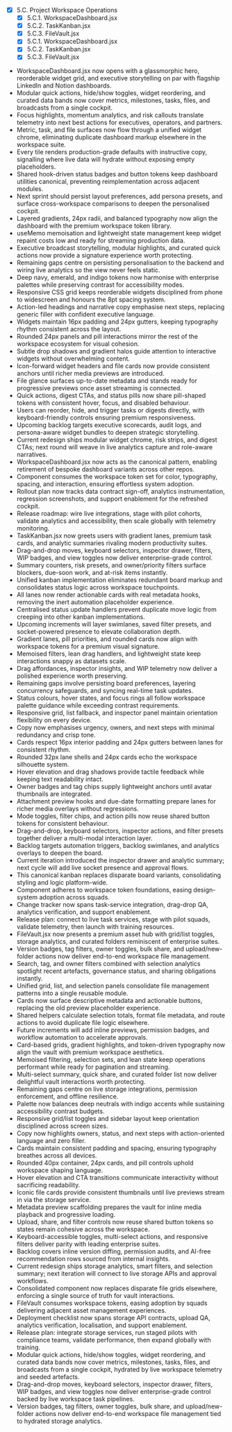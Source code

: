   - [x] 5.C. Project Workspace Operations
    - [x] 5.C.1. WorkspaceDashboard.jsx
    - [x] 5.C.2. TaskKanban.jsx
    - [x] 5.C.3. FileVault.jsx
    - [x] 5.C.1. WorkspaceDashboard.jsx
    - [x] 5.C.2. TaskKanban.jsx
    - [x] 5.C.3. FileVault.jsx
   - WorkspaceDashboard.jsx now opens with a glassmorphic hero, reorderable widget grid, and executive storytelling on par with flagship LinkedIn and Notion dashboards.
   - Modular quick actions, hide/show toggles, widget reordering, and curated data bands now cover metrics, milestones, tasks, files, and broadcasts from a single cockpit.
   - Focus highlights, momentum analytics, and risk callouts translate telemetry into next best actions for executives, operators, and partners.
   - Metric, task, and file surfaces now flow through a unified widget chrome, eliminating duplicate dashboard markup elsewhere in the workspace suite.
   - Every tile renders production-grade defaults with instructive copy, signalling where live data will hydrate without exposing empty placeholders.
   - Shared hook-driven status badges and button tokens keep dashboard utilities canonical, preventing reimplementation across adjacent modules.
   - Next sprint should persist layout preferences, add persona presets, and surface cross-workspace comparisons to deepen the personalised cockpit.
   - Layered gradients, 24px radii, and balanced typography now align the dashboard with the premium workspace token library.
   - useMemo memoisation and lightweight state management keep widget repaint costs low and ready for streaming production data.
   - Executive broadcast storytelling, modular highlights, and curated quick actions now provide a signature experience worth protecting.
   - Remaining gaps centre on persisting personalisation to the backend and wiring live analytics so the view never feels static.
   - Deep navy, emerald, and indigo tokens now harmonise with enterprise palettes while preserving contrast for accessibility modes.
   - Responsive CSS grid keeps reorderable widgets disciplined from phone to widescreen and honours the 8pt spacing system.
   - Action-led headings and narrative copy emphasise next steps, replacing generic filler with confident executive language.
   - Widgets maintain 16px padding and 24px gutters, keeping typography rhythm consistent across the layout.
   - Rounded 24px panels and pill interactions mirror the rest of the workspace ecosystem for visual cohesion.
   - Subtle drop shadows and gradient halos guide attention to interactive widgets without overwhelming content.
   - Icon-forward widget headers and file cards now provide consistent anchors until richer media previews are introduced.
   - File glance surfaces up-to-date metadata and stands ready for progressive previews once asset streaming is connected.
   - Quick actions, digest CTAs, and status pills now share pill-shaped tokens with consistent hover, focus, and disabled behaviour.
   - Users can reorder, hide, and trigger tasks or digests directly, with keyboard-friendly controls ensuring premium responsiveness.
   - Upcoming backlog targets executive scorecards, audit logs, and persona-aware widget bundles to deepen strategic storytelling.
   - Current redesign ships modular widget chrome, risk strips, and digest CTAs; next round will weave in live analytics capture and role-aware narratives.
   - WorkspaceDashboard.jsx now acts as the canonical pattern, enabling retirement of bespoke dashboard variants across other repos.
   - Component consumes the workspace token set for color, typography, spacing, and interaction, ensuring effortless system adoption.
   - Rollout plan now tracks data contract sign-off, analytics instrumentation, regression screenshots, and support enablement for the refreshed cockpit.
   - Release roadmap: wire live integrations, stage with pilot cohorts, validate analytics and accessibility, then scale globally with telemetry monitoring.
   - TaskKanban.jsx now greets users with gradient lanes, premium task cards, and analytic summaries rivaling modern productivity suites.
   - Drag-and-drop moves, keyboard selectors, inspector drawer, filters, WIP badges, and view toggles now deliver enterprise-grade control.
   - Summary counters, risk presets, and owner/priority filters surface blockers, due-soon work, and at-risk items instantly.
   - Unified kanban implementation eliminates redundant board markup and consolidates status logic across workspace touchpoints.
   - All lanes now render actionable cards with real metadata hooks, removing the inert automation placeholder experience.
   - Centralised status update handlers prevent duplicate move logic from creeping into other kanban implementations.
   - Upcoming increments will layer swimlanes, saved filter presets, and socket-powered presence to elevate collaboration depth.
   - Gradient lanes, pill priorities, and rounded cards now align with workspace tokens for a premium visual signature.
   - Memoised filters, lean drag handlers, and lightweight state keep interactions snappy as datasets scale.
   - Drag affordances, inspector insights, and WIP telemetry now deliver a polished experience worth preserving.
   - Remaining gaps involve persisting board preferences, layering concurrency safeguards, and syncing real-time task updates.
   - Status colours, hover states, and focus rings all follow workspace palette guidance while exceeding contrast requirements.
   - Responsive grid, list fallback, and inspector panel maintain orientation flexibility on every device.
   - Copy now emphasises urgency, owners, and next steps with minimal redundancy and crisp tone.
   - Cards respect 16px interior padding and 24px gutters between lanes for consistent rhythm.
   - Rounded 32px lane shells and 24px cards echo the workspace silhouette system.
   - Hover elevation and drag shadows provide tactile feedback while keeping text readability intact.
   - Owner badges and tag chips supply lightweight anchors until avatar thumbnails are integrated.
   - Attachment preview hooks and due-date formatting prepare lanes for richer media overlays without regressions.
   - Mode toggles, filter chips, and action pills now reuse shared button tokens for consistent behaviour.
   - Drag-and-drop, keyboard selectors, inspector actions, and filter presets together deliver a multi-modal interaction layer.
   - Backlog targets automation triggers, backlog swimlanes, and analytics overlays to deepen the board.
   - Current iteration introduced the inspector drawer and analytic summary; next cycle will add live socket presence and approval flows.
   - This canonical kanban replaces disparate board variants, consolidating styling and logic platform-wide.
   - Component adheres to workspace token foundations, easing design-system adoption across squads.
   - Change tracker now spans task-service integration, drag-drop QA, analytics verification, and support enablement.
   - Release plan: connect to live task services, stage with pilot squads, validate telemetry, then launch with training resources.
   - FileVault.jsx now presents a premium asset hub with grid/list toggles, storage analytics, and curated folders reminiscent of enterprise suites.
   - Version badges, tag filters, owner toggles, bulk share, and upload/new-folder actions now deliver end-to-end workspace file management.
   - Search, tag, and owner filters combined with selection analytics spotlight recent artefacts, governance status, and sharing obligations instantly.
   - Unified grid, list, and selection panels consolidate file management patterns into a single reusable module.
   - Cards now surface descriptive metadata and actionable buttons, replacing the old preview placeholder experience.
   - Shared helpers calculate selection totals, format file metadata, and route actions to avoid duplicate file logic elsewhere.
   - Future increments will add inline previews, permission badges, and workflow automation to accelerate approvals.
   - Card-based grids, gradient highlights, and token-driven typography now align the vault with premium workspace aesthetics.
   - Memoised filtering, selection sets, and lean state keep operations performant while ready for pagination and streaming.
   - Multi-select summary, quick share, and curated folder list now deliver delightful vault interactions worth protecting.
   - Remaining gaps centre on live storage integrations, permission enforcement, and offline resilience.
   - Palette now balances deep neutrals with indigo accents while sustaining accessibility contrast budgets.
   - Responsive grid/list toggles and sidebar layout keep orientation disciplined across screen sizes.
   - Copy now highlights owners, status, and next steps with action-oriented language and zero filler.
   - Cards maintain consistent padding and spacing, ensuring typography breathes across all devices.
   - Rounded 40px container, 24px cards, and pill controls uphold workspace shaping language.
   - Hover elevation and CTA transitions communicate interactivity without sacrificing readability.
   - Iconic file cards provide consistent thumbnails until live previews stream in via the storage service.
   - Metadata preview scaffolding prepares the vault for inline media playback and progressive loading.
   - Upload, share, and filter controls now reuse shared button tokens so states remain cohesive across the workspace.
   - Keyboard-accessible toggles, multi-select actions, and responsive filters deliver parity with leading enterprise suites.
   - Backlog covers inline version diffing, permission audits, and AI-free recommendation rows sourced from internal insights.
   - Current redesign ships storage analytics, smart filters, and selection summary; next iteration will connect to live storage APIs and approval workflows.
   - Consolidated component now replaces disparate file grids elsewhere, enforcing a single source of truth for vault interactions.
   - FileVault consumes workspace tokens, easing adoption by squads delivering adjacent asset management experiences.
   - Deployment checklist now spans storage API contracts, upload QA, analytics verification, localisation, and support enablement.
   - Release plan: integrate storage services, run staged pilots with compliance teams, validate performance, then expand globally with training.
   - Modular quick actions, hide/show toggles, widget reordering, and curated data bands now cover metrics, milestones, tasks, files, and broadcasts from a single cockpit, hydrated by live workspace telemetry and seeded artefacts.
   - Drag-and-drop moves, keyboard selectors, inspector drawer, filters, WIP badges, and view toggles now deliver enterprise-grade control backed by live workspace task pipelines.
   - Version badges, tag filters, owner toggles, bulk share, and upload/new-folder actions now deliver end-to-end workspace file management tied to hydrated storage analytics.

